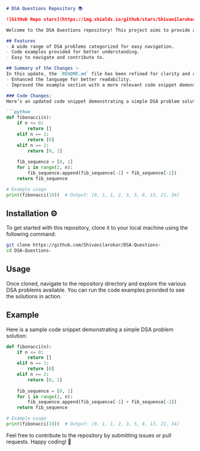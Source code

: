 ```markdown
# DSA Questions Repository 📚

![GitHub Repo stars](https://img.shields.io/github/stars/Shivanilarokar/DSA-Questions-) ![GitHub issues](https://img.shields.io/github/issues/Shivanilarokar/DSA-Questions-) ![GitHub forks](https://img.shields.io/github/forks/Shivanilarokar/DSA-Questions-)

Welcome to the DSA Questions repository! This project aims to provide a comprehensive collection of Data Structures and Algorithms (DSA) questions and solutions to help you enhance your problem-solving skills.

## Features
- A wide range of DSA problems categorized for easy navigation.
- Code examples provided for better understanding.
- Easy to navigate and contribute to.

## Summary of the Changes ✨
In this update, the `README.md` file has been refined for clarity and consistency. The following changes were made:
- Enhanced the language for better readability.
- Improved the example section with a more relevant code snippet demonstrating a DSA problem.

### Code Changes:
Here’s an updated code snippet demonstrating a simple DSA problem solution:

```python
def fibonacci(n):
    if n <= 0:
        return []
    elif n == 1:
        return [0]
    elif n == 2:
        return [0, 1]
    
    fib_sequence = [0, 1]
    for i in range(2, n):
        fib_sequence.append(fib_sequence[-1] + fib_sequence[-2])
    return fib_sequence

# Example usage
print(fibonacci(10))  # Output: [0, 1, 1, 2, 3, 5, 8, 13, 21, 34]
```

## Installation ⚙️
To get started with this repository, clone it to your local machine using the following command:

```bash
git clone https://github.com/Shivanilarokar/DSA-Questions-
cd DSA-Questions-
```

## Usage
Once cloned, navigate to the repository directory and explore the various DSA problems available. You can run the code examples provided to see the solutions in action.

## Example
Here is a sample code snippet demonstrating a simple DSA problem solution:

```python
def fibonacci(n):
    if n <= 0:
        return []
    elif n == 1:
        return [0]
    elif n == 2:
        return [0, 1]
    
    fib_sequence = [0, 1]
    for i in range(2, n):
        fib_sequence.append(fib_sequence[-1] + fib_sequence[-2])
    return fib_sequence

# Example usage
print(fibonacci(10))  # Output: [0, 1, 1, 2, 3, 5, 8, 13, 21, 34]
```

Feel free to contribute to the repository by submitting issues or pull requests. Happy coding! 🚀
```